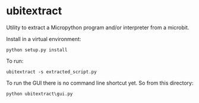 # ubitextract
Utility to extract a Micropython program and/or interpreter from a microbit.

Install in a virtual environment:

```
python setup.py install
```

To run:

```
ubitextract -s extracted_script.py
```

To run the GUI there is no command line shortcut yet. So from this directory:

```
python ubitextract\gui.py
```
